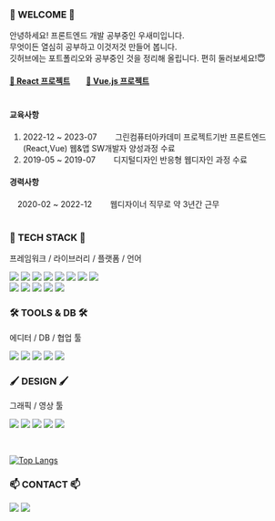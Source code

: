 ### 👋 WELCOME 👋

안녕하세요! 프론트엔드 개발 공부중인 우새미입니다.<br>
무엇이든 열심히 공부하고 이것저것 만들어 봅니다.<br>
깃허브에는 포트폴리오와 공부중인 것을 정리해 올립니다. 편히 둘러보세요!😇<br>

#### <a href="https://github.com/BbbGoat/Studio-app">📌 React 프로젝트</a>　　<a href="https://github.com/BbbGoat/Aesop">📌 Vue.js 프로젝트</a>

#

#### 교육사항
1. 2022-12 ~ 2023-07 　　그린컴퓨터아카데미 프로젝트기반 프론트엔드(React,Vue) 웹&앱 SW개발자 양성과정 수료
2. 2019-05 ~ 2019-07 　　디지털디자인 반응형 웹디자인 과정 수료

#### 경력사항
　2020-02 ~ 2022-12 　　웹디자이너 직무로 약 3년간 근무

#


### 🌱 TECH STACK 🌱
프레임워크 / 라이브러리 / 플랫폼 / 언어<br>

<img src="https://img.shields.io/badge/react-61DAFB?style=flat-square&logo=React&logoColor=white"/> <img src="https://img.shields.io/badge/vue.js-4FC08D?style=flat-square&logo=vuedotjs&logoColor=white"/> <img src="https://img.shields.io/badge/svelte-FF3E00?style=flat-square&logo=svelte&logoColor=white"/> <img src="https://img.shields.io/badge/next.js-000000?style=flat-square&logo=next.js&logoColor=white"/> <img src="https://img.shields.io/badge/node.js-339933?style=flat-square&logo=node.js&logoColor=white"/> <img src="https://img.shields.io/badge/express-000000?style=flat-square&logo=express&logoColor=white"/> 
<img src="https://img.shields.io/badge/bootstrap-7952B3?style=flat-square&logo=bootstrap&logoColor=white"/> <img src="https://img.shields.io/badge/three.js-000000?style=flat-square&logo=three.js&logoColor=white"/> <br>
<img src="https://img.shields.io/badge/typescript-3178C6?style=flat-square&logo=typescript&logoColor=white"/> <img src="https://img.shields.io/badge/javascript-F7DF1E?style=flat-square&logo=javascript&logoColor=white"/> <img src="https://img.shields.io/badge/jquery-0769AD?style=flat-square&logo=jquery&logoColor=white"/> 
<img src="https://img.shields.io/badge/html5-E34F26?style=flat-square&logo=html5&logoColor=white"/> <img src="https://img.shields.io/badge/css3-1572B6?style=flat-square&logo=css3&logoColor=white"/> 

### 🛠 TOOLS & DB 🛠
에디터 / DB / 협업 툴 <br>

<img src="https://img.shields.io/badge/github-181717?style=flat-square&logo=github&logoColor=white"/> <img src="https://img.shields.io/badge/VSCode-007ACC?style=flat-square&logo=visualstudiocode&logoColor=white"/>
<img src="https://img.shields.io/badge/mongoDB-47A248?style=flat-square&logo=mongoDB&logoColor=white"/> 
<img src="https://img.shields.io/badge/mysql-4479A1?style=flat-square&logo=mysql&logoColor=white"/> 
<img src="https://img.shields.io/badge/slack-4A154B?style=flat-square&logo=slack&logoColor=white"/> 

### 🖌 DESIGN 🖌
그래픽 / 영상 툴 <br>

<img src="https://img.shields.io/badge/photoshop-31A8FF?style=flat-square&logo=adobephotoshop&logoColor=white"/> <img src="https://img.shields.io/badge/illustrator-FF9A00?style=flat-square&logo=adobeillustrator&logoColor=white"/> 
<img src="https://img.shields.io/badge/XD-FF61F6?style=flat-square&logo=adobexd&logoColor=white"/> <img src="https://img.shields.io/badge/premiere-9999FF?style=flat-square&logo=adobepremierepro&logoColor=white"/> <img src="https://img.shields.io/badge/aftereffects-9999FF?style=flat-square&logo=adobeaftereffects&logoColor=white"/> 

<br>

[![Top Langs](https://github-readme-stats.vercel.app/api/top-langs/?username=BbbGoat&layout=donut)](https://github.com/anuraghazra/github-readme-stats)



### 📫 CONTACT 📫
<a href="https://velog.io/@bbbgoat"><img src="https://img.shields.io/badge/bbbgoat-20C997?style=flat-square&logo=velog&logoColor=white"/></a> <img src="https://img.shields.io/badge/oomi9421@gmail.com-EA4335?style=flat-square&logo=gmail&logoColor=white"/>


<!--
- 🔭 I’m currently working on ...
- 🌱 I’m currently learning ...
- 👯 I’m looking to collaborate on ...
- 🤔 I’m looking for help with ...
- 💬 Ask me about ...
- 📫 How to reach me: ...
- 😄 Pronouns: ...
- ⚡ Fun fact: ...
-->
